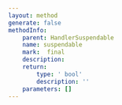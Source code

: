```yaml
---
layout: method
generate: false
methodInfo:
    parent: HandlerSuspendable
    name: suspendable
    mark:  final 
    description: 
    return:
        type: ' bool'
        description: ''
    parameters: []
---
```

